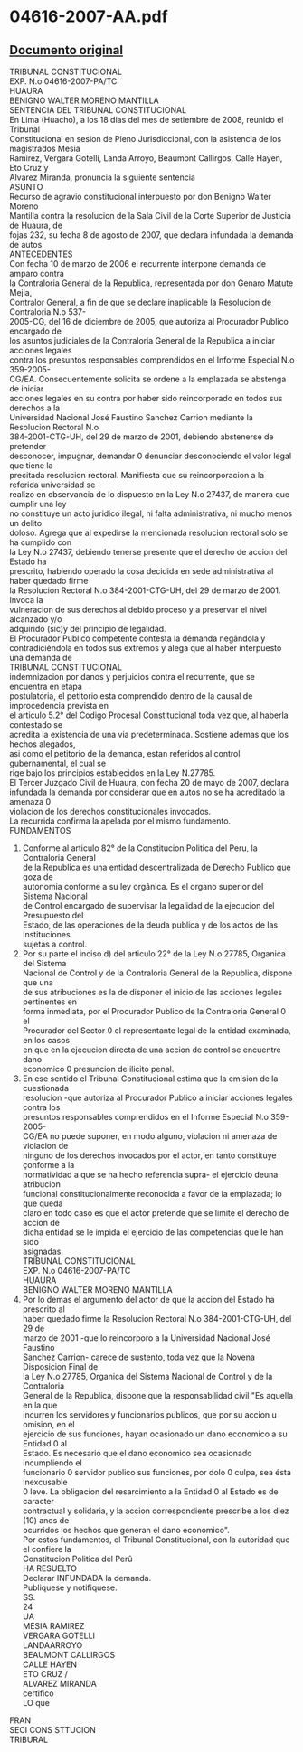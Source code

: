 
04616-2007-AA.pdf
=================
  
[Documento original](https://tc.gob.pe/jurisprudencia/2008/04616-2007-AA.pdf)  
---  
TRIBUNAL CONSTITUCIONAL  
EXP. N.o 04616-2007-PA/TC  
HUAURA  
BENIGNO WALTER MORENO MANTILLA  
SENTENCIA DEL TRIBUNAL CONSTITUCIONAL  
En Lima (Huacho), a los 18 dias del mes de setiembre de 2008, reunido el Tribunal  
Constitucional en sesion de Pleno Jurisdiccional, con la asistencia de los magistrados Mesia  
Ramirez, Vergara Gotelli, Landa Arroyo, Beaumont Callirgos, Calle Hayen, Eto Cruz y  
Alvarez Miranda, pronuncia la siguiente sentencia  
ASUNTO  
Recurso de agravio constitucional interpuesto por don Benigno Walter Moreno  
Mantilla contra la resolucion de la Sala Civil de la Corte Superior de Justicia de Huaura, de  
fojas 232, su fecha 8 de agosto de 2007, que declara infundada la demanda de autos.  
ANTECEDENTES  
Con fecha 10 de marzo de 2006 el recurrente interpone demanda de amparo contra  
la Contraloria General de la Republica, representada por don Genaro Matute Mejia,  
Contralor General, a fin de que se declare inaplicable la Resolucion de Contraloria N.o 537-  
2005-CG, del 16 de diciembre de 2005, que autoriza al Procurador Publico encargado de  
los asuntos judiciales de la Contraloria General de la Republica a iniciar acciones legales  
contra los presuntos responsables comprendidos en el Informe Especial N.o 359-2005-  
CG/EA. Consecuentemente solicita se ordene a la emplazada se abstenga de iniciar  
acciones legales en su contra por haber sido reincorporado en todos sus derechos a la  
Universidad Nacional José Faustino Sanchez Carrion mediante la Resolucion Rectoral N.o  
384-2001-CTG-UH, del 29 de marzo de 2001, debiendo abstenerse de pretender  
desconocer, impugnar, demandar 0 denunciar desconociendo el valor legal que tiene la  
precitada resolucion rectoral. Manifiesta que su reincorporacion a la referida universidad se  
realizo en observancia de lo dispuesto en la Ley N.o 27437, de manera que cumplir una ley  
no constituye un acto juridico ilegal, ni falta administrativa, ni mucho menos un delito  
doloso. Agrega que al expedirse la mencionada resolucion rectoral solo se ha cumplido con  
la Ley N.o 27437, debiendo tenerse presente que el derecho de accion del Estado ha  
prescrito, habiendo operado la cosa decidida en sede administrativa al haber quedado firme  
la Resolucion Rectoral N.o 384-2001-CTG-UH, del 29 de marzo de 2001. Invoca la  
vulneracion de sus derechos al debido proceso y a preservar el nivel alcanzado y/o  
adquirido (sic)y del principio de legalidad.  
El Procurador Publico competente contesta la démanda negândola y  
contradiciéndola en todos sus extremos y alega que al haber interpuesto una demanda de  
TRIBUNAL CONSTITUCIONAL  
indemnizacion por danos y perjuicios contra el recurrente, que se encuentra en etapa  
postulatoria, el petitorio esta comprendido dentro de la causal de improcedencia prevista en  
el articulo 5.2° del Codigo Procesal Constitucional toda vez que, al haberla contestado se  
acredita la existencia de una via predeterminada. Sostiene ademas que los hechos alegados,  
asi como el petitorio de la demanda, estan referidos al control gubernamental, el cual se  
rige bajo los principios establecidos en la Ley N.27785.  
El Tercer Juzgado Civil de Huaura, con fecha 20 de mayo de 2007, declara  
infundada la demanda por considerar que en autos no se ha acreditado la amenaza 0  
violacion de los derechos constitucionales invocados.  
La recurrida confirma la apelada por el mismo fundamento.  
FUNDAMENTOS  
1. Conforme al articulo 82° de la Constitucion Politica del Peru, la Contraloria General  
de la Republica es una entidad descentralizada de Derecho Publico que goza de  
autonomia conforme a su ley orgânica. Es el organo superior del Sistema Nacional  
de Control encargado de supervisar la legalidad de la ejecucion del Presupuesto del  
Estado, de las operaciones de la deuda publica y de los actos de las instituciones  
sujetas a control.  
2. Por su parte el inciso d) del articulo 22° de la Ley N.o 27785, Organica del Sistema  
Nacional de Control y de la Contraloria General de la Republica, dispone que una  
de sus atribuciones es la de disponer el inicio de las acciones legales pertinentes en  
forma inmediata, por el Procurador Publico de la Contraloria General 0 el  
Procurador del Sector 0 el representante legal de la entidad examinada, en los casos  
en que en la ejecucion directa de una accion de control se encuentre dano  
economico 0 presuncion de ilicito penal.  
3. En ese sentido el Tribunal Constitucional estima que la emision de la cuestionada  
resolucion -que autoriza al Procurador Publico a iniciar acciones legales contra los  
presuntos responsables comprendidos en el Informe Especial N.o 359-2005-  
CG/EA no puede suponer, en modo alguno, violacion ni amenaza de violacion de  
ninguno de los derechos invocados por el actor, en tanto constituye çonforme a la  
normatividad a que se ha hecho referencia supra- el ejercicio deuna atribucion  
funcional constitucionalmente reconocida a favor de la emplazada; lo que queda  
claro en todo caso es que el actor pretende que se limite el derecho de accion de  
dicha entidad se le impida el ejercicio de las competencias que le han sido  
asignadas.  
TRIBUNAL CONSTITUCIONAL  
EXP. N.o 04616-2007-PA/TC  
HUAURA  
BENIGNO WALTER MORENO MANTILLA  
4. Por lo demas el argumento del actor de que la accion del Estado ha prescrito al  
haber quedado firme la Resolucion Rectoral N.o 384-2001-CTG-UH, del 29 de  
marzo de 2001 -que lo reincorporo a la Universidad Nacional José Faustino  
Sanchez Carrion- carece de sustento, toda vez que la Novena Disposicion Final de  
la Ley N.o 27785, Organica del Sistema Nacional de Control y de la Contraloria  
General de la Republica, dispone que la responsabilidad civil "Es aquella en la que  
incurren los servidores y funcionarios publicos, que por su accion u omision, en el  
ejercicio de sus funciones, hayan ocasionado un dano economico a su Entidad 0 al  
Estado. Es necesario que el dano economico sea ocasionado incumpliendo el  
funcionario 0 servidor publico sus funciones, por dolo 0 culpa, sea ésta inexcusable  
0 leve. La obligacion del resarcimiento a la Entidad 0 al Estado es de caracter  
contractual y solidaria, y la accion correspondiente prescribe a los diez (10) anos de  
ocurridos los hechos que generan el dano economico".  
Por estos fundamentos, el Tribunal Constitucional, con la autoridad que el confiere la  
Constitucion Politica del Perû  
HA RESUELTO  
Declarar INFUNDADA la demanda.  
Publiquese y notifiquese.  
SS.  
24  
UA  
MESIA RAMIREZ  
VERGARA GOTELLI  
LANDAARROYO  
BEAUMONT CALLIRGOS  
CALLE HAYEN  
ETO CRUZ /  
ALVAREZ MIRANDA  
certifico  
LO que  
  
FRAN  
SECI CONS STTUCION  
TRIBURAL